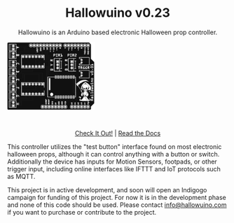 <h1 align="center">Hallowuino v0.23</h1>
<p align="center">Hallowuino is an Arduino based electronic Halloween prop controller.

<img src="/images/Hallowuino-PCB.png" width="200" align="center">   </p><br/>
<p align="center"><a href="#site">Check It Out!</a> | <a href="#documentation">Read the Docs</a></p>

This controller utilizes the "test button" interface found on most electronic halloween props, although it can 
control anything with a button or switch. Additionally the device has inputs for Motion Sensors, footpads, or other trigger input, 
including online interfaces like IFTTT and IoT protocols such as MQTT.

This project is in active development, and soon will open an Indigogo campaign for funding of this project. For now it is in the development phase and none of this code should be used. Please contact info@hallowuino.com if you want to purchase or contribute to the project.




